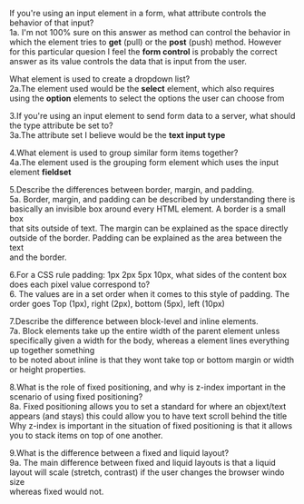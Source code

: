 If you're using an input element in a form, what attribute controls the behavior of that input?<br />
1a. I'm not 100% sure on this answer as method can control the behavior in which the element tries to <b>get</b> (pull) or the <b>post</b> (push) method. However<br />
for this particular quesion I feel the <b>form control</b> is probably the correct answer as its value controls the data that is input from the user.<br />

What element is used to create a dropdown list?<br />
2a.The element used would be the <b>select</b> element, which also requires using the <b>option</b> elements to select the options the user can choose from<br />

3.If you're using an input element to send form data to a server, what should the type attribute be set to?<br />
3a.The attribute set I believe would be the <b>text input type</b> <br />

4.What element is used to group similar form items together?<br />
4a.The element used is the grouping form element which uses the input element <b>fieldset</b> <br />

5.Describe the differences between border, margin, and padding.<br />
5a. Border, margin, and padding can be described by understanding there is basically an invisible box around every HTML element. A border is a small box<br />
that sits outside of text. The margin can be explained as the space directly outside of the border. Padding can be explained as the area between the text<br />
and the border.<br />

6.For a CSS rule padding: 1px 2px 5px 10px, what sides of the content box does each pixel value correspond to?<br />
6. The values are in a set order when it comes to this style of padding. The order goes Top (1px), right (2px), bottom (5px), left (10px)<br />

7.Describe the difference between block-level and inline elements.<br />
7a. Block elements take up the entire width of the parent element unless specifically given a width for the body, whereas a element lines everything up together something<br />
to be noted about inline is that they wont take top or bottom margin or width or height properties.<br />

8.What is the role of fixed positioning, and why is z-index important in the scenario of using fixed positioning?<br />
8a. Fixed positioning allows you to set a standard for where an objext/text appears (and stays) this could allow you to have text scroll behind the title<br />
Why z-index is important in the situation of fixed positioning is that it allows you to stack items on top of one another.<br />

9.What is the difference between a fixed and liquid layout?<br />
9a. The main difference between fixed and liquid layouts is that a liquid layout will scale (stretch, contrast) if the user changes the browser windo size<br />
whereas fixed would not.<br />
